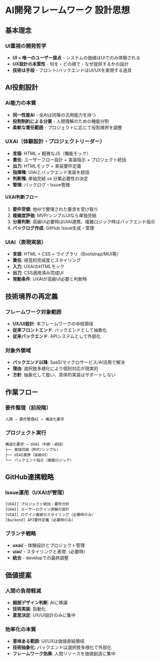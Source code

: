 # AI開発フレームワーク 設計思想

## 基本理念

### UI重視の開発哲学
- **UI = 唯一のユーザー接点** - システムの価値はUIでのみ体験される
- **UX設計の本質性** - 何を・どの順で・なぜ提供するかの設計
- **技術は手段** - フロント/バックエンドはUI/UXを実現する道具

## AI役割設計

### AI能力の本質
- **同一性能AI** - 全AIは同等の汎用能力を持つ
- **役割制約による分業** - 人間理解のための機能分割
- **柔軟な責任範囲** - プロジェクトに応じて役割境界を調整

### UXAI（体験設計・プロジェクトリーダー）
- **言語**: HTML + 軽微なJS（機能モック）
- **責任**: ユーザーフロー設計 + 実装指示 + プロジェクト統括
- **出力**: HTMLモック + 実装要件定義
- **指揮権**: UIAIとバックエンド実装を統括
- **判断権**: 単独完結 vs 分業必要性の決定
- **管理**: バックログ・Issue管理

#### UXAI判断フロー
1. **要件受領**: 他AIで整理された要求を受け取り
2. **複雑度評価**: MVP/シンプルUIなら単独完結
3. **分業判断**: 高級UI必要時はUIAI連携、複雑ロジック時はバックエンド指示
4. **バックログ作成**: GitHub Issue生成・管理

### UIAI（表現実装）  
- **言語**: HTML + CSS + ライブラリ（Bootstrap/MUI等）
- **責任**: 視覚的完成度とスタイリング
- **入力**: UXAIのHTMLモック
- **出力**: CSS適用済み完成UI
- **発動条件**: UXAIが高級UI必要と判断時

## 技術境界の再定義

### フレームワーク対象範囲
- **UX/UI設計**: 本フレームワークの中核領域
- **従来フロントエンド**: バックエンドとして抽象化
- **従来バックエンド**: APIシステムとして外部化

### 対象外領域
- **バックエンド以降**: SaaS/マイクロサービス/AI活用で解決
- **理由**: 選択肢多様化により個別対応が現実的
- **方針**: 抽象化して扱い、具体的実装はサポートしない

## 作業フロー

### 要件整理（前段階）
```
人間 → 要件整理AI → 構造化要求
```

### プロジェクト実行
```
構造化要求 → UXAI（判断・統括）
├── 単独完結（MVP/シンプル）
├── UIAI連携（高級UI）
└── バックエンド指示（複雑ロジック）
```

## GitHub連携戦略

### Issue運用（UXAIが管理）
```
[UXAI] プロジェクト統括・要件分析
[UXAI] ユーザーログイン体験の設計
[UIAI] ログイン画面のスタイリング（必要時のみ）
[Backend] API要件定義（必要時のみ）
```

### ブランチ戦略
- **uxai/** - 体験設計とプロジェクト管理
- **uiai/** - スタイリングと表現（必要時）
- **統合** - developでの最終調整

## 価値提案

### 人間の負荷軽減
- **細部デザイン判断**: AIに移譲
- **技術実装**: 自動化
- **意思決定**: UX/UI設計のみに集中

### 効率化の本質
- **意味ある範囲**: UI/UXは価値直結領域
- **技術抽象化**: バックエンドは選択肢多様化で外部化
- **フレームワーク効果**: 人間リソースを価値創造に集中
